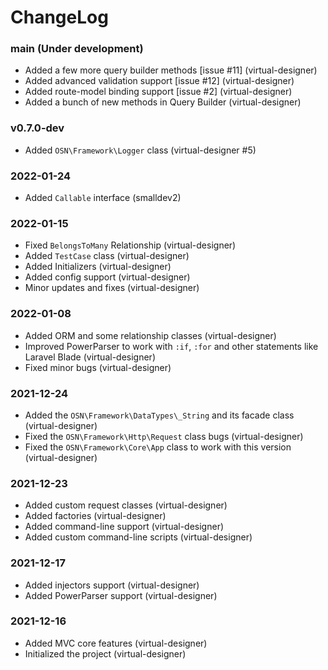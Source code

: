 # ChangeLog

### main (Under development)
- Added a few more query builder methods [issue #11] (virtual-designer)
- Added advanced validation support [issue #12] (virtual-designer)
- Added route-model binding support [issue #2] (virtual-designer)
- Added a bunch of new methods in Query Builder (virtual-designer)

### v0.7.0-dev
- Added `OSN\Framework\Logger` class (virtual-designer #5)

### 2022-01-24
- Added `Callable` interface (smalldev2)
 
### 2022-01-15
- Fixed `BelongsToMany` Relationship (virtual-designer)
- Added `TestCase` class (virtual-designer)
- Added Initializers (virtual-designer)
- Added config support (virtual-designer)
- Minor updates and fixes (virtual-designer)

### 2022-01-08
- Added ORM and some relationship classes (virtual-designer)
- Improved PowerParser to work with `:if`, `:for` and other statements like Laravel Blade (virtual-designer)
- Fixed minor bugs (virtual-designer)

### 2021-12-24
- Added the `OSN\Framework\DataTypes\_String` and its facade class (virtual-designer)
- Fixed the `OSN\Framework\Http\Request` class bugs (virtual-designer)
- Fixed the `OSN\Framework\Core\App` class to work with this version (virtual-designer)

### 2021-12-23
- Added custom request classes (virtual-designer)
- Added factories (virtual-designer)
- Added command-line support (virtual-designer)
- Added custom command-line scripts (virtual-designer)

### 2021-12-17
- Added injectors support (virtual-designer)
- Added PowerParser support (virtual-designer)

### 2021-12-16
- Added MVC core features (virtual-designer)
- Initialized the project (virtual-designer)
